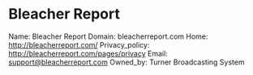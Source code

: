 
# Bleacher Report

Name: Bleacher Report
Domain: bleacherreport.com
Home: http://bleacherreport.com/
Privacy_policy: http://bleacherreport.com/pages/privacy
Email: support@bleacherreport.com
Owned_by: Turner Broadcasting System
